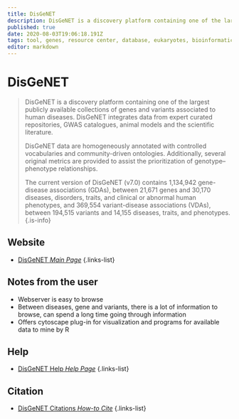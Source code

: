 ```yaml
---
title: DisGeNET
description: DisGeNET is a discovery platform containing one of the largest publicly available collections of genes and variants associated to human diseases.
published: true
date: 2020-08-03T19:06:18.191Z
tags: tool, genes, resource center, database, eukaryotes, bioinformatics, model organism, organism-specific, webserver, broswer
editor: markdown
---
```


# DisGeNET

> DisGeNET is a discovery platform containing one of the largest publicly available collections of genes and variants associated to human diseases. DisGeNET integrates data from expert curated repositories, GWAS catalogues, animal models and the scientific literature.
>
> DisGeNET data are homogeneously annotated with controlled vocabularies and community-driven ontologies. Additionally, several original metrics are provided to assist the prioritization of genotype–phenotype relationships.
>
> The current version of DisGeNET (v7.0) contains 1,134,942 gene-disease associations (GDAs), between 21,671 genes and 30,170 diseases, disorders, traits, and clinical or abnormal human phenotypes, and 369,554 variant-disease associations (VDAs), between 194,515 variants and 14,155 diseases, traits, and phenotypes.
{.is-info}

 

## Website 

- [DisGeNET *Main Page*](https://www.disgenet.org/home/)
 {.links-list}


## Notes from the user
- Webserver is easy to browse
- Between diseases, gene and variants, there is a lot of information to browse, can spend a long time going through information
- Offers cytoscape plug-in for visualization and programs for available data to mine by R



## Help

- [DisGeNET Help *Help Page*](https://www.disgenet.org/help)
{.links-list}


## Citation 

- [DisGeNET Citations *How-to Cite*](https://www.disgenet.org/citation)
{.links-list}
